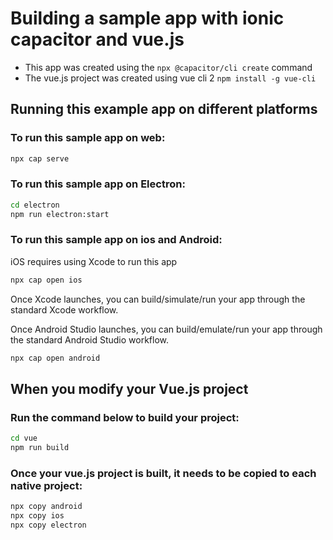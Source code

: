 # Building a sample app with ionic capacitor and vue.js

* This app was created using the `npx @capacitor/cli create` command
* The vue.js project was created using vue cli 2 `npm install -g vue-cli`

## Running this example app on different platforms

### To run this sample app on web:
```bash
npx cap serve
```
### To run this sample app on Electron:
```bash
cd electron
npm run electron:start
```

### To run this sample app on ios and Android:
iOS requires using Xcode to run this app
```bash
npx cap open ios
```
Once Xcode launches, you can build/simulate/run your app through the standard Xcode workflow.

Once Android Studio launches, you can build/emulate/run your app through the standard Android Studio workflow.
```bash
npx cap open android
```

## When you modify your Vue.js project
### Run the command below to build your project:
```bash
cd vue
npm run build
```
### Once your vue.js project is built, it needs to be copied to each native project:
```bash
npx copy android
npx copy ios
npx copy electron
```

